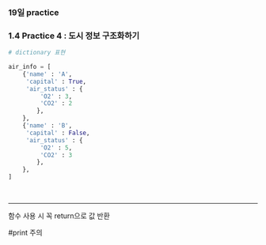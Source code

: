 ### 19일 practice 
### 1.4 Practice 4 : 도시 정보 구조화하기

```py
# dictionary 표현

air_info = [
    {'name' : 'A',
     'capital' : True,
     'air_status' : {
         'O2' : 3,
         'CO2' : 2
        },
    }, 
    {'name' : 'B',
     'capital' : False,
     'air_status' : {
         'O2' : 5,
         'CO2' : 3
        },
    },
]

```

<br>

---



함수 사용 시 꼭 return으로 값 반환 

#print 주의





